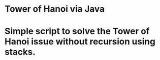 # Tower of Hanoi via Java
# Simple script to solve the Tower of Hanoi issue without recursion using stacks.
